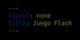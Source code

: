 ```yaml
---
layout: none
title: Juego Flash
---
```


<!DOCTYPE html>
<html lang="es">
<head>
    <meta charset="UTF-8">
    <meta name="viewport" content="width=device-width, initial-scale=1.0">
    <title>{{ page.title }}</title>
    <style>
        html, body {
            height: 100%;
            margin: 0;
            overflow: hidden; /* Evita scrollbars */
            background: #000; /* Fondo negro */
        }
        #flash-container {
            width: 100%;
            height: 100%;
            display: flex;
            justify-content: center;
            align-items: center;
        }
        embed, object {
            width: 100%;
            height: 100%;
        }
    </style>
    <script src="https://unpkg.com/@ruffle-rs/ruffle"></script>
</head>
<body>
    <div id="flash-container">
        <object type="application/x-shockwave-flash" data="{{ "/assets/flash/mygame.swf" | relative_url }}">
            <!-- Mensaje alternativo para navegadores que no soportan Flash -->
            <param name="movie" value="{{ "/assets/flash/mygame.swf" | relative_url }}">
        </object>
    </div>
    <script>
        window.RufflePlayer = window.RufflePlayer || {};
        window.addEventListener("DOMContentLoaded", function() {
            const ruffle = window.RufflePlayer.newest();
            const container = document.getElementById("flash-container");
            const object = container.querySelector("object");
            const player = ruffle.createPlayer();
            container.innerHTML = ""; // Limpia el contenido existente en el contenedor
            container.appendChild(player);
            player.load("{{ "/assets/flash/mygame.swf" | relative_url }}");
        });
    </script>
</body>
</html>